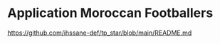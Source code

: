 
# Application Moroccan Footballers
https://github.com/ihssane-def/tp_star/blob/main/README.md






